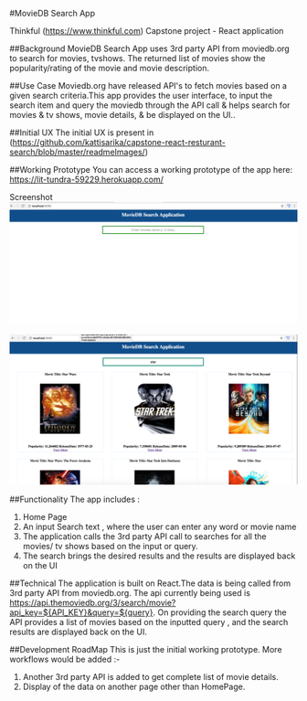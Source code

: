 #MovieDB Search App

Thinkful (https://www.thinkful.com) Capstone project - React application

##Background
MovieDB Search App uses 3rd party API from moviedb.org to search for movies, tvshows. The returned list of movies 
show the popularity/rating of the movie and movie description.

##Use Case 
Moviedb.org have released API's to fetch movies based on a given search criteria.This app provides the user interface, to input the search item and query the moviedb through the API call & helps search for movies & tv shows, movie details, & be displayed on the UI.. 

##Initial UX 
The initial UX is present in (https://github.com/kattisarika/capstone-react-resturant-search/blob/master/readmeImages/)

##Working Prototype
You can access a working prototype of the app here: https://lit-tundra-59229.herokuapp.com/ 

Screenshot
![Screenshot](https://github.com/kattisarika/capstone-react-resturant-search/blob/master/readmeImages/homePage.png)


![Screenshot](https://github.com/kattisarika/capstone-react-resturant-search/blob/master/readmeImages/homePageWidSearchResults.png)

##Functionality 
The app includes :

1. Home Page 
2. An input Search text , where the user can enter any word or movie name
3. The application calls the 3rd party API call to  searches for all the movies/ tv shows based on the input or query.
4. The search brings the desired results and the results are displayed back on the UI

##Technical
The application is built on React.The data is being called from 3rd party API from moviedb.org. The api currently being used is https://api.themoviedb.org/3/search/movie?api_key=${API_KEY}&query=${query}. On providing the search query the API provides a list of movies based on the inputted query , and the search results are displayed back on the UI.

##Development RoadMap
This is just the initial working prototype. More workflows would be added :-
1. Another 3rd party API is added to get complete list of movie details. 
2. Display of the data on another page other than HomePage.
